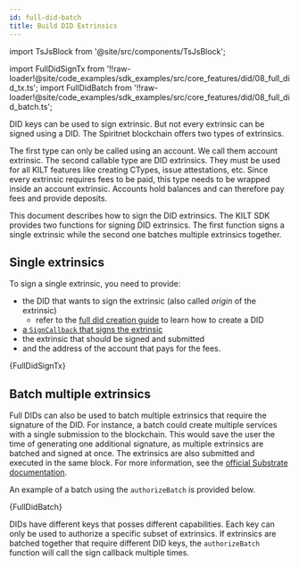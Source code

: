 ```yaml
---
id: full-did-batch
title: Build DID Extrinsics
---
```


import TsJsBlock from '@site/src/components/TsJsBlock';

import FullDidSignTx from '!!raw-loader!@site/code_examples/sdk_examples/src/core_features/did/08_full_did_tx.ts';
import FullDidBatch from '!!raw-loader!@site/code_examples/sdk_examples/src/core_features/did/08_full_did_batch.ts';

DID keys can be used to sign extrinsic.
But not every extrinsic can be signed using a DID.
The Spiritnet blockchain offers two types of extrinsics.

The first type can only be called using an account.
We call them account extrinsic.
The second callable type are DID extrinsics.
They must be used for all KILT features like creating CTypes, issue attestations, etc.
Since every extrinsic requires fees to be paid, this type needs to be wrapped inside an account extrinsic.
Accounts hold balances and can therefore pay fees and provide deposits.

This document describes how to sign the DID extrinsics.
The KILT SDK provides two functions for signing DID extrinsics.
The first function signs a single extrinsic while the second one batches multiple extrinsics together.

## Single extrinsics

To sign a single extrinsic, you need to provide:

* the DID that wants to sign the extrinsic (also called *origin* of the extrinsic)
  * refer to the [full did creation guide](02_full_did_creation.md) to learn how to create a DID
* [a `SignCallback` that signs the extrinsic](../07_signCallback.md)
* the extrinsic that should be signed and submitted
* and the address of the account that pays for the fees.

<TsJsBlock>
  {FullDidSignTx}
</TsJsBlock>


## Batch multiple extrinsics

Full DIDs can also be used to batch multiple extrinsics that require the signature of the DID.
For instance, a batch could create multiple services with a single submission to the blockchain.
This would save the user the time of generating one additional signature, as multiple extrinsics are batched and signed at once.
The extrinsics are also submitted and executed in the same block.
For more information, see the [official Substrate documentation](https://paritytech.github.io/substrate/master/pallet_utility/pallet/struct.Pallet.html).

An example of a batch using the `authorizeBatch` is provided below.

<TsJsBlock>
  {FullDidBatch}
</TsJsBlock>

DIDs have different keys that posses different capabilities.
Each key can only be used to authorize a specific subset of extrinsics.
If extrinsics are batched together that require different DID keys, the `authorizeBatch` function will call the sign callback multiple times.
